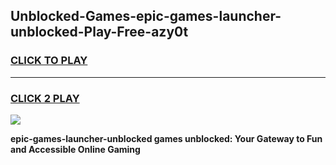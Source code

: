 
## Unblocked-Games-epic-games-launcher-unblocked-Play-Free-azy0t
<h3>
<a href="https://premium76.site?title=epic-games-launcher-unblocked&ref=23A">CLICK TO PLAY</a></h3>
<hr>

<h3>
<a href="https://premium76.site?title=epic-games-launcher-unblocked&ref=23A">CLICK 2 PLAY</a>
  
</h3>

<a href="https://premium76.site?title=epic-games-launcher-unblocked&ref=23A"><img src="https://clearcache.store/games.png"></a>


**epic-games-launcher-unblocked games unblocked: Your Gateway to Fun and Accessible Online Gaming**
